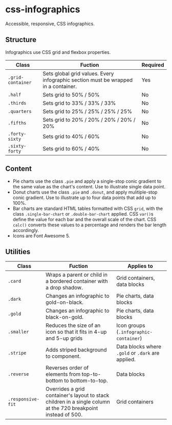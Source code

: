 # css-infographics
Accessible, responsive, CSS infographics.


## Structure
Infographics use CSS grid and flexbox properties.

Class|Fuction|Required
--|--|--
`.grid-container`|Sets global grid values. Every infographic section must be wrapped in a container.|Yes
`.half`| Sets grid to 50% / 50%|No
`.thirds`| Sets grid to 33% / 33% / 33%|No
`.quarters`| Sets grid to 25% / 25% / 25% / 25%|No
`.fifths`| Sets grid to 20% / 20% / 20% / 20% / 20%|No
`.forty-sixty`| Sets grid to 40% / 60%|No
`.sixty-forty`| Sets grid to 60% / 40%|No

## Content
- Pie charts use the class `.pie` and apply a single-stop conic gradient to the same value as the chart's content. Use to illustrate single data point.
- Donut charts use the class `.pie` and `.donut`, and apply mulitiple-stop conic gradient. Use to illustrate up to four data points that add up to 100%.
- Bar charts are standard HTML tables formatted with CSS `grid`, with the class `.single-bar-chart` or `.double-bar-chart` applied. CSS `var()`s define the value for each bar and the overall scale of the chart. CSS `calc()` converts these values to a percentage and renders the bar length accordingly.
- Icons are Font Awesome 5.

## Utilities
Class|Fuction|Applies to
--|--|--
`.card`|Wraps a parent or child in a bordered container with a drop shadow.|Grid containers, data blocks
`.dark`|Changes an infographic to gold-on-black.|Pie charts, data blocks
`.gold`|Changes an infographic to black-on-gold.|Pie charts, data blocks
`.smaller`|Reduces the size of an icon so that it fits in 4-up and 5-up grids|Icon groups (`.infographic-container`)
`.stripe`|Adds striped background to component.|Data blocks where `.gold` or `.dark` are applied.
`.reverse`|Reverses order of elements from top-to-bottom to bottom-to-top.|Data blocks
`.responsive-fit`|Overrides a grid container's layout to stack children in a single column at the 720 breakpoint instead of 500.|Grid containers

